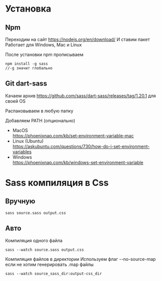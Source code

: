 # Установка

## Npm

Переходим на сайт https://nodejs.org/en/download/
И ставим пакет
Работает для Windows, Mac и Linux

После установки npm прописываем 
 
```
npm install -g sass 
//-g значит глобально
```

## Git dart-sass

Качаем архив https://github.com/sass/dart-sass/releases/tag/1.20.1 для своей OS

Распаковываем в любую папку

Добавляем PATH (опционально)
- MacOS \
https://phoenixnap.com/kb/set-environment-variable-mac
- Linux (Ubuntu) \
https://askubuntu.com/questions/730/how-do-i-set-environment-variables
- Windows \
https://phoenixnap.com/kb/windows-set-environment-variable

# Sass компиляция в Css

## Вручную

```
sass source.sass output.css
```

## Авто

Компиляция одного файла

```
sass --watch source.sass output.css
```

Компиляция файлов в директории
Используем флаг --no-source-map если не хотим генерировать .map файлы

```
sass --watch source_sass_dir:output-css_dir
```